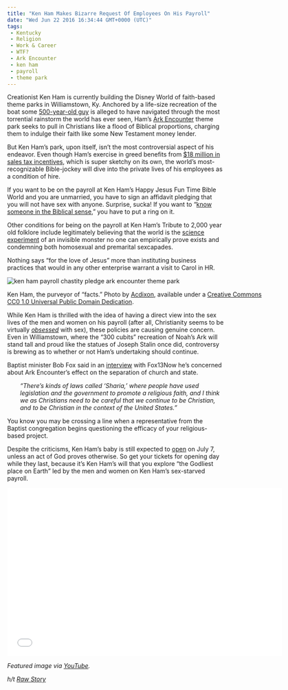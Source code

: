 ```yaml
---
title: "Ken Ham Makes Bizarre Request Of Employees On His Payroll"
date: "Wed Jun 22 2016 16:34:44 GMT+0000 (UTC)"
tags: 
 - Kentucky
 - Religion
 - Work & Career
 - WTF?
 - Ark Encounter
 - ken ham
 - payroll
 - theme park
---
```

<p>Creationist Ken Ham is currently building the Disney World of faith-based theme parks in Williamstown, Ky. Anchored by a life-size recreation of the boat some <a href="https://www.biblegateway.com/passage/?search=Genesis+5:32-10:1" onclick="__gaTracker(&apos;send&apos;, &apos;event&apos;, &apos;outbound-article&apos;, &apos;https://www.biblegateway.com/passage/?search=Genesis+5:32-10:1&apos;, &apos;500-year-old guy&apos;);">500-year-old guy</a> is alleged to have navigated through the most torrential rainstorm the world has ever seen, Ham&#x2019;s <a href="https://arkencounter.com/" onclick="__gaTracker(&apos;send&apos;, &apos;event&apos;, &apos;outbound-article&apos;, &apos;https://arkencounter.com/&apos;, &apos;Ark Encounter&apos;);">Ark Encounter</a> theme park seeks to pull in Christians like a flood of Biblical proportions, charging them to indulge their faith like some New Testament money lender.</p><p><!-- Quick Adsense WordPress Plugin: http://quicksense.net/ --></p><p>But Ken Ham&#x2019;s park, upon itself, isn&#x2019;t the most controversial aspect of his endeavor. Even though Ham&#x2019;s exercise in greed benefits from <a href="http://www.kentucky.com/news/state/article73971147.html" onclick="__gaTracker(&apos;send&apos;, &apos;event&apos;, &apos;outbound-article&apos;, &apos;http://www.kentucky.com/news/state/article73971147.html&apos;, &apos;$18 million in sales tax incentives&apos;);">$18 million in sales tax incentives</a>, which is super sketchy on its own, the world&#x2019;s most-recognizable Bible-jockey will dive into the private lives of his employees as a condition of hire.</p><p>If you want to be on the payroll at Ken Ham&#x2019;s Happy Jesus Fun Time Bible World and you are unmarried, you have to sign an affidavit pledging that you will not have sex with anyone. Surprise, sucka! If you want to &#x201C;<a href="http://kingsenglish.info/2011/01/24/knowing-in-the-biblical-sense/" onclick="__gaTracker(&apos;send&apos;, &apos;event&apos;, &apos;outbound-article&apos;, &apos;http://kingsenglish.info/2011/01/24/knowing-in-the-biblical-sense/&apos;, &apos;know someone in the Biblical sense&apos;);">know someone in the Biblical sense</a>,&#x201D; you have to put a ring on it.</p><p>Other conditions for being on the payroll at Ken Ham&#x2019;s Tribute to 2,000 year old folklore include legitimately believing that the world is the <a href="https://www.biblegateway.com/passage/?search=Genesis+1&amp;version=KJV" onclick="__gaTracker(&apos;send&apos;, &apos;event&apos;, &apos;outbound-article&apos;, &apos;https://www.biblegateway.com/passage/?search=Genesis+1&amp;version=KJV&apos;, &apos;science experiment&apos;);">science experiment</a> of an invisible monster no one can empirically prove exists and condemning both homosexual and premarital sexcapades.</p><p>Nothing says &#x201C;for the love of Jesus&#x201D; more than instituting business practices that would in any other enterprise warrant a visit to Carol in HR.</p><div id="attachment_138574" style="width: 610px" class="wp-caption aligncenter"><img class="size-large wp-image-138574" src="http://i2.wp.com/cdn.liberalamerica.org/wp-content/uploads/2016/06/Ken_Ham_speaking-600x572.jpg?resize=600%2C572" alt="ken ham payroll chastity pledge ark encounter theme park" srcset="http://cdn.liberalamerica.org/wp-content/uploads/2016/06/Ken_Ham_speaking.jpg 600w, http://cdn.liberalamerica.org/wp-content/uploads/2016/06/Ken_Ham_speaking.jpg 64w, http://cdn.liberalamerica.org/wp-content/uploads/2016/06/Ken_Ham_speaking.jpg 350w, http://cdn.liberalamerica.org/wp-content/uploads/2016/06/Ken_Ham_speaking.jpg 68w, http://cdn.liberalamerica.org/wp-content/uploads/2016/06/Ken_Ham_speaking.jpg 30w, http://cdn.liberalamerica.org/wp-content/uploads/2016/06/Ken_Ham_speaking.jpg 629w" sizes="(max-width: 600px) 100vw, 600px" data-recalc-dims="1">
<p class="wp-caption-text">Ken Ham, the purveyor of &#x201C;facts.&#x201D; Photo by <a href="https://commons.wikimedia.org/wiki/File:Ken_Ham_speaking.jpg" onclick="__gaTracker(&apos;send&apos;, &apos;event&apos;, &apos;outbound-article&apos;, &apos;https://commons.wikimedia.org/wiki/File:Ken_Ham_speaking.jpg&apos;, &apos;Acdixon&apos;);">Acdixon</a>, available under a <a href="https://creativecommons.org/publicdomain/zero/1.0/deed.en" onclick="__gaTracker(&apos;send&apos;, &apos;event&apos;, &apos;outbound-article&apos;, &apos;https://creativecommons.org/publicdomain/zero/1.0/deed.en&apos;, &apos;Creative Commons CC0 1.0 Universal Public Domain Dedication&apos;);">Creative Commons CC0 1.0 Universal Public Domain Dedication</a>.</p>
</div><p>While Ken Ham is thrilled with the idea of having a direct view into the sex lives of the men and women on his payroll (after all, Christianity seems to be virtually&#xA0;<em><a href="http://www.alternet.org/perverse-obsessions-right-wing-patriarchal-christians" onclick="__gaTracker(&apos;send&apos;, &apos;event&apos;, &apos;outbound-article&apos;, &apos;http://www.alternet.org/perverse-obsessions-right-wing-patriarchal-christians&apos;, &apos;obsessed&apos;);">obsessed</a>&#xA0;</em>with sex), these policies are causing genuine concern. Even in Williamstown, where the &#x201C;300 cubits&#x201D; recreation of Noah&#x2019;s Ark will stand tall and proud like the statues of Joseph Stalin once did, controversy is brewing as to whether or not Ham&#x2019;s undertaking should continue.</p><p>Baptist minister Bob Fox said in an <a href="http://fox13now.com/2016/06/21/state-supports-noahs-ark-theme-park-not-all-residents-on-board/" onclick="__gaTracker(&apos;send&apos;, &apos;event&apos;, &apos;outbound-article&apos;, &apos;http://fox13now.com/2016/06/21/state-supports-noahs-ark-theme-park-not-all-residents-on-board/&apos;, &apos;interview&apos;);">interview</a> with Fox13Now he&#x2019;s concerned about Ark Encounter&#x2019;s effect on the separation of church and state.</p><p style="padding-left: 30px"><em>&#x201C;There&#x2019;s kinds of laws called &#x2018;Sharia,&#x2019; where people have used legislation and the government to promote a religious faith, and I think we as Christians need to be careful that we continue to be Christian, and to be Christian in the context of the United States.&#x201D;</em></p><p>You know you may be crossing a line when a representative from the Baptist congregation begins questioning the efficacy of your religious-based project.</p><p><!-- Quick Adsense WordPress Plugin: http://quicksense.net/ --></p><p>Despite the criticisms, Ken Ham&#x2019;s baby is still expected to <a href="http://www.rawstory.com/2015/11/noahs-ark-creationist-theme-park-in-kentucky-to-open-july-2016-founder/" onclick="__gaTracker(&apos;send&apos;, &apos;event&apos;, &apos;outbound-article&apos;, &apos;http://www.rawstory.com/2015/11/noahs-ark-creationist-theme-park-in-kentucky-to-open-july-2016-founder/&apos;, &apos;open&apos;);">open</a> on July 7, unless an act of God proves otherwise. So get your tickets for opening day while they last, because it&#x2019;s Ken Ham&#x2019;s will that you explore &#x201C;the Godliest place on Earth&#x201D; led by the men and women on Ken Ham&#x2019;s sex-starved payroll.</p><p><span class="embed-youtube" style="text-align:center; display: block;"><iframe class="youtube-player" type="text/html" width="640" height="390" src="//www.youtube.com/embed/gKyQFKYw0es?version=3&amp;rel=1&amp;fs=1&amp;autohide=2&amp;showsearch=0&amp;showinfo=1&amp;iv_load_policy=1&amp;wmode=transparent" allowfullscreen="true" style="border:0;"></iframe></span></p><p><em>Featured image via <a href="https://www.youtube.com/watch?v=VKqPyeXoSFI" onclick="__gaTracker(&apos;send&apos;, &apos;event&apos;, &apos;outbound-article&apos;, &apos;https://www.youtube.com/watch?v=VKqPyeXoSFI&apos;, &apos;YouTube&apos;);">YouTube</a>.</em></p><p><em>h/t <a href="http://www.rawstory.com/2016/06/creationist-ken-ham-makes-unmarried-noahs-ark-employees-sign-chastity-vows-before-hiring-them/" onclick="__gaTracker(&apos;send&apos;, &apos;event&apos;, &apos;outbound-article&apos;, &apos;http://www.rawstory.com/2016/06/creationist-ken-ham-makes-unmarried-noahs-ark-employees-sign-chastity-vows-before-hiring-them/&apos;, &apos;Raw Story&apos;);">Raw Story</a></em></p><div style="font-size:0px;height:0px;line-height:0px;margin:0;padding:0;clear:both"></div>